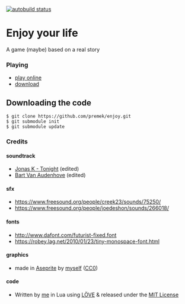 [![autobuild status](https://travis-ci.org/premek/enjoy.svg)](https://travis-ci.org/premek/enjoy)

# Enjoy your life
A game (maybe) based on a real story


### Playing
- [play online](http://premek.github.io/enjoy/)
- [download](../../releases)

## Downloading the code
```
$ git clone https://github.com/premek/enjoy.git
$ git submodule init
$ git submodule update
```

### Credits

#### soundtrack
 - [Jonas K - Tonight](https://soundcloud.com/jonask1988/jonas-k-tonight) (edited)
 - [Bart Van Audenhove](https://soundcloud.com/tarbolovanolo/song-002-lullaby-loop-free-download-cc-by) (edited)

#### sfx
- https://www.freesound.org/people/creek23/sounds/75250/
- https://www.freesound.org/people/joedeshon/sounds/266018/

#### fonts
- http://www.dafont.com/futurist-fixed.font
- https://robey.lag.net/2010/01/23/tiny-monospace-font.html

#### graphics
- made in [Aseprite](http://www.aseprite.org/) by [myself](https://twitter.com/Premek_V) ([CC0](https://creativecommons.org/publicdomain/zero/1.0/))

#### code
- Written by [me](https://twitter.com/Premek_V) in Lua using [LÖVE](https://love2d.org/) & released under the [MIT License](https://opensource.org/licenses/MIT)
